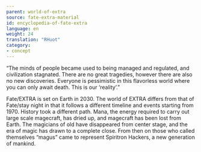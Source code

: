 ```yaml
---
parent: world-of-extra
source: fate-extra-material
id: encyclopedia-of-fate-extra
language: en
weight: 24
translation: "RHuot"
category:
- concept
---
```


“The minds of people became used to being managed and regulated, and civilization stagnated.
There are no great tragedies, however there are also no new discoveries.
Everyone is pessimistic in this flavorless world where you can only await death.
This is our ‘reality’.”

Fate/EXTRA is set on Earth in 2030.
The world of EXTRA differs from that of Fate/stay night in that it follows a different timeline and events starting from 1970. History took a different path.
Mana, the energy required to carry out large scale magecraft, has dried up, and magecraft has been lost from Earth.
The magicians of old have disappeared from center stage, and the era of magic has drawn to a complete close.
From then on those who called themselves “magus” came to represent Spiritron Hackers, a new generation of mankind.

